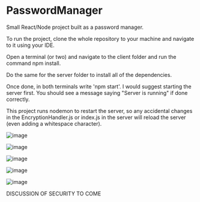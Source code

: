 # PasswordManager
Small React/Node project built as a password manager.

To run the project, clone the whole repository to your machine and navigate to it using your IDE.

Open a terminal (or two) and navigate to the client folder and run the command npm install.

Do the same for the server folder to install all of the dependencies.

Once done, in both terminals write 'npm start'. I would suggest starting the server first. You should see a message saying "Server is running" if done correctly.

This project runs nodemon to restart the server, so any accidental changes in the EncryptionHandler.js or index.js in the server will reload the server (even adding a whitespace character).

![image](https://github.com/Sintry1/PasswordManager/assets/75076281/b4f47325-1c88-45b6-bda7-3148b33ce930)

![image](https://github.com/Sintry1/PasswordManager/assets/75076281/f19f541a-ad17-49ac-bc08-89da14f1ba06)

![image](https://github.com/Sintry1/PasswordManager/assets/75076281/7c9c69fc-b959-41cf-83c8-e4e86eaad788)

![image](https://github.com/Sintry1/PasswordManager/assets/75076281/2482f3ff-d91f-4473-aa41-d025049b20aa)

![image](https://github.com/Sintry1/PasswordManager/assets/75076281/89a0e09a-b703-4dbd-9adf-cd26cf111619)


DISCUSSION OF SECURITY TO COME
